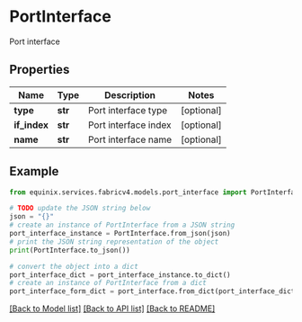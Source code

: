 # PortInterface

Port interface

## Properties

Name | Type | Description | Notes
------------ | ------------- | ------------- | -------------
**type** | **str** | Port interface type | [optional] 
**if_index** | **str** | Port interface index | [optional] 
**name** | **str** | Port interface name | [optional] 

## Example

```python
from equinix.services.fabricv4.models.port_interface import PortInterface

# TODO update the JSON string below
json = "{}"
# create an instance of PortInterface from a JSON string
port_interface_instance = PortInterface.from_json(json)
# print the JSON string representation of the object
print(PortInterface.to_json())

# convert the object into a dict
port_interface_dict = port_interface_instance.to_dict()
# create an instance of PortInterface from a dict
port_interface_form_dict = port_interface.from_dict(port_interface_dict)
```
[[Back to Model list]](../README.md#documentation-for-models) [[Back to API list]](../README.md#documentation-for-api-endpoints) [[Back to README]](../README.md)


